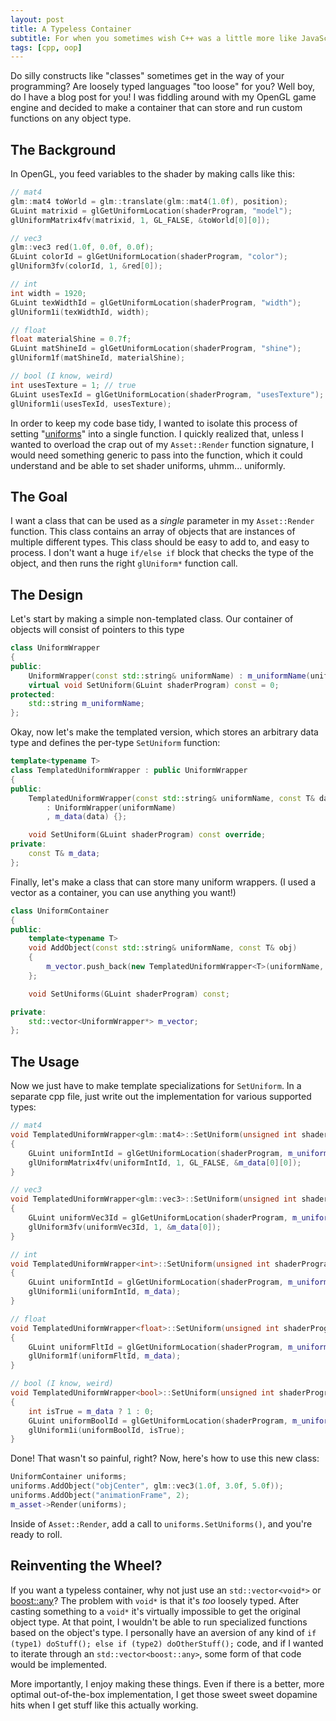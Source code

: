 ```yaml
---
layout: post
title: A Typeless Container
subtitle: For when you sometimes wish C++ was a little more like JavaScript
tags: [cpp, oop]
---
```

Do silly constructs like "classes" sometimes get in the way of your programming? Are loosely typed languages "too loose" for you? Well boy, do I have a blog post for you! I was fiddling around with my OpenGL game engine and decided to make a container that can store and run custom functions on any object type.

## The Background
In OpenGL, you feed variables to the shader by making calls like this:
```cpp
// mat4
glm::mat4 toWorld = glm::translate(glm::mat4(1.0f), position);
GLuint matrixid = glGetUniformLocation(shaderProgram, "model");
glUniformMatrix4fv(matrixid, 1, GL_FALSE, &toWorld[0][0]);

// vec3
glm::vec3 red(1.0f, 0.0f, 0.0f);
GLuint colorId = glGetUniformLocation(shaderProgram, "color");
glUniform3fv(colorId, 1, &red[0]);

// int
int width = 1920;
GLuint texWidthId = glGetUniformLocation(shaderProgram, "width");
glUniform1i(texWidthId, width);

// float
float materialShine = 0.7f;
GLuint matShineId = glGetUniformLocation(shaderProgram, "shine");
glUniform1f(matShineId, materialShine);

// bool (I know, weird)
int usesTexture = 1; // true
GLuint usesTexId = glGetUniformLocation(shaderProgram, "usesTexture");
glUniform1i(usesTexId, usesTexture);

```

In order to keep my code base tidy, I wanted to isolate this process of setting "[uniforms](https://www.khronos.org/opengl/wiki/Uniform_%28GLSL%29)" into a single function. I quickly realized that, unless I wanted to overload the crap out of my `Asset::Render` function signature, I would need something generic to pass into the function, which it could understand and be able to set shader uniforms, uhmm... uniformly.

## The Goal
I want a class that can be used as a *single* parameter in my `Asset::Render` function.
This class contains an array of objects that are instances of multiple different types.
This class should be easy to add to, and easy to process. I don't want a huge `if/else if` block that checks the type of the object, and then runs the right `glUniform*` function call.

## The Design
Let's start by making a simple non-templated class. Our container of objects will consist of pointers to this type
```cpp
class UniformWrapper
{
public:
	UniformWrapper(const std::string& uniformName) : m_uniformName(uniformName) {};
	virtual void SetUniform(GLuint shaderProgram) const = 0;
protected:
	std::string m_uniformName;
};
```
Okay, now let's make the templated version, which stores an arbitrary data type and defines the per-type `SetUniform` function:
```cpp
template<typename T>
class TemplatedUniformWrapper : public UniformWrapper
{
public:
	TemplatedUniformWrapper(const std::string& uniformName, const T& data)
		: UniformWrapper(uniformName)
		, m_data(data) {};

	void SetUniform(GLuint shaderProgram) const override;
private:
	const T& m_data;
};
```
Finally, let's make a class that can store many uniform wrappers. (I used a vector as a container, you can use anything you want!)
```cpp
class UniformContainer
{
public:
	template<typename T>
	void AddObject(const std::string& uniformName, const T& obj)
	{
		m_vector.push_back(new TemplatedUniformWrapper<T>(uniformName, obj));
	};

	void SetUniforms(GLuint shaderProgram) const;

private:
	std::vector<UniformWrapper*> m_vector;
};
```

## The Usage
Now we just have to make template specializations for `SetUniform`. In a separate cpp file, just write out the implementation for various supported types:
```cpp
// mat4
void TemplatedUniformWrapper<glm::mat4>::SetUniform(unsigned int shaderProgram) const
{
	GLuint uniformIntId = glGetUniformLocation(shaderProgram, m_uniformName.c_str());
	glUniformMatrix4fv(uniformIntId, 1, GL_FALSE, &m_data[0][0]);
}

// vec3
void TemplatedUniformWrapper<glm::vec3>::SetUniform(unsigned int shaderProgram) const
{
	GLuint uniformVec3Id = glGetUniformLocation(shaderProgram, m_uniformName.c_str());
	glUniform3fv(uniformVec3Id, 1, &m_data[0]);
}

// int
void TemplatedUniformWrapper<int>::SetUniform(unsigned int shaderProgram) const
{
	GLuint uniformIntId = glGetUniformLocation(shaderProgram, m_uniformName.c_str());
	glUniform1i(uniformIntId, m_data);
}

// float
void TemplatedUniformWrapper<float>::SetUniform(unsigned int shaderProgram) const
{
	GLuint uniformFltId = glGetUniformLocation(shaderProgram, m_uniformName.c_str());
	glUniform1f(uniformFltId, m_data);
}

// bool (I know, weird)
void TemplatedUniformWrapper<bool>::SetUniform(unsigned int shaderProgram) const
{
	int isTrue = m_data ? 1 : 0;
	GLuint uniformBoolId = glGetUniformLocation(shaderProgram, m_uniformName.c_str());
	glUniform1i(uniformBoolId, isTrue);
}
```

Done! That wasn't so painful, right? Now, here's how to use this new class:
```cpp
UniformContainer uniforms;
uniforms.AddObject("objCenter", glm::vec3(1.0f, 3.0f, 5.0f));
uniforms.AddObject("animationFrame", 2);
m_asset->Render(uniforms);
```
Inside of `Asset::Render`, add a call to `uniforms.SetUniforms()`, and you're ready to roll.

## Reinventing the Wheel?
If you want a typeless container, why not just use an `std::vector<void*>` or [boost::any](https://www.boost.org/doc/libs/1_48_0/doc/html/boost/any.html)?
The problem with `void*` is that it's *too* loosely typed. After casting something to a `void*` it's virtually impossible to get the original object type. At that point, I wouldn't be able to run specialized functions based on the object's type.
I personally have an aversion of any kind of `if (type1) doStuff(); else if (type2) doOtherStuff();` code, and if I wanted to iterate through an `std::vector<boost::any>`, some form of that code would be implemented.

More importantly, I enjoy making these things. Even if there is a better, more optimal out-of-the-box implementation, I get those sweet sweet dopamine hits when I get stuff like this actually working.
